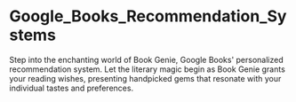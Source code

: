 # Google_Books_Recommendation_Systems
Step into the enchanting world of Book Genie, Google Books' personalized recommendation system. Let the literary magic begin as Book Genie grants your reading wishes, presenting handpicked gems that resonate with your individual tastes and preferences.
